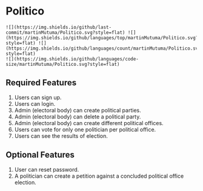 # Politico
	![](https://img.shields.io/github/last-commit/martinMutuma/Politico.svg?style=flat) ![](https://img.shields.io/github/languages/top/martinMutuma/Politico.svg?style=flat) ![](https://img.shields.io/github/languages/count/martinMutuma/Politico.svg?style=flat)
	![](https://img.shields.io/github/languages/code-size/martinMutuma/Politico.svg?style=flat)

## Required Features
1. Users can sign up.
2. Users can login.
3. Admin (electoral body) can create political parties.
4. Admin (electoral body) can delete a political party.
5. Admin (electoral body) can create different political offices.
6. Users can vote for only one politician per political office.
7. Users can see the results of election.

## Optional Features
1. User can reset password.
2. A politician can create a petition against a concluded political office election.
